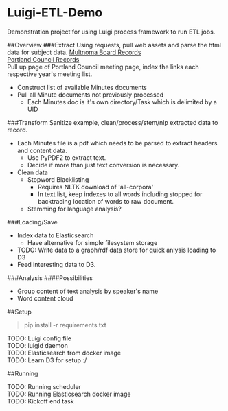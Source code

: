 Luigi-ETL-Demo
==============

Demonstration project for using Luigi process framework to run ETL jobs.

##Overview
###Extract
Using requests, pull web assets and parse the html data for subject data. 
[Multnoma Board Records](http://multnomah.granicus.com/ViewPublisher.php?view_id=3)  
[Portland Council Records](http://www.portlandonline.com/auditor/index.cfm?c=56676)  
Pull up page of Portland Council meeting page, index the links each respective year's meeting list.
 * Construct list of available Minutes documents
 * Pull all Minute documents not previously processed
    * Each Minutes doc is it's own directory/Task which is delimited by a UID

###Transform
Sanitize example, clean/process/stem/nlp extracted data to record.  
 * Each Minutes file is a pdf which needs to be parsed to extract headers and content data.
    * Use PyPDF2 to extract text.
    * Decide if more than just text conversion is necessary.
 * Clean data
    * Stopword Blacklisting
        * Requires NLTK download of 'all-corpora'
        * In text list, keep indexes to all words including stopped for backtracing location of words to raw document.
    * Stemming for language analysis?

###Loading/Save
 * Index data to Elasticsearch 
    * Have alternative for simple filesystem storage
 * TODO: Write data to a graph/rdf data store for quick anlysis loading to D3
 * Feed interesting data to D3.

###Analysis
####Possibilities 
 * Group content of text analysis by speaker's name
 * Word content cloud

##Setup
> pip install -r requirements.txt

TODO: Luigi config file  
TODO: luigid daemon  
TODO: Elasticsearch from docker image  
TODO: Learn D3 for setup :/  

##Running

TODO: Running scheduler  
TODO: Running Elasticsearch docker image  
TODO: Kickoff end task  

